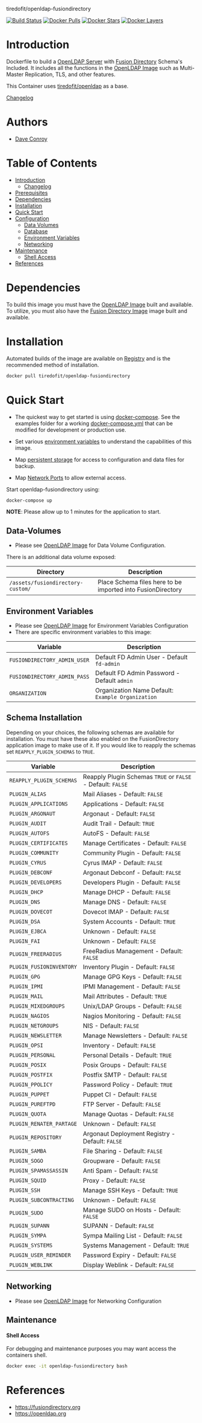 tiredofit/openldap-fusiondirectory

[![Build Status](https://img.shields.io/docker/build/tiredofit/openldap-fusiondirectory.svg)](https://hub.docker.com/r/tiredofit/openldap-fusiondirectory)
[![Docker Pulls](https://img.shields.io/docker/pulls/tiredofit/openldap-fusiondirectory.svg)](https://hub.docker.com/r/tiredofit/openldap-fusiondirectory)
[![Docker Stars](https://img.shields.io/docker/stars/tiredofit/openldap-fusiondirectory.svg)](https://hub.docker.com/r/tiredofit/openldap-fusiondirectory)
[![Docker 
Layers](https://images.microbadger.com/badges/image/tiredofit/openldap-fusiondirectory.svg)](https://microbadger.com/images/tiredofit/openldap-fusiondirectory)

# Introduction

Dockerfile to build a [OpenLDAP Server](https://sourceforge.net/projects/openldap-fusiondirectory/) with [Fusion Directory](https://www.fusiondirectory.org) Schema's Included.
It includes all the functions in the [OpenLDAP Image](https://github.com/tiredofit/docker-openldap) such as Multi-Master Replication, TLS, and other features.

This Container uses [tiredofit/openldap](https://github.com/tiredofit/docker-openldap) as a base.


[Changelog](CHANGELOG.md)

# Authors

- [Dave Conroy](daveconroy@tiredofit.ca)

# Table of Contents

- [Introduction](#introduction)
    - [Changelog](Changelog.md)
- [Prerequisites](#prerequisites)
- [Dependencies](#dependendcies)
- [Installation](#installation)
- [Quick Start](#quick-start)
- [Configuration](#configuration)
    - [Data Volumes](#data-volumes)
    - [Database](#database)
    - [Environment Variables](#environmentvariables)   
    - [Networking](#networking)
- [Maintenance](#maintenance)
    - [Shell Access](#shell-access)
- [References](#references)



# Dependencies

To build this image you must have the [OpenLDAP Image](https://github.com/tiredofit/docker-openldap) built and available. To utilize, you must also have the [Fusion Directory Image](https://github.com/tiredofit/docker-fusiondirectory) image built and available.

# Installation

Automated builds of the image are available on [Registry](https://hub.docker.com/r/tiredofit/openldap-fusiondirectory) and is the recommended method of installation.


```bash
docker pull tiredofit/openldap-fusiondirectory
```


# Quick Start

* The quickest way to get started is using [docker-compose](https://docs.docker.com/compose/). See the examples folder for a working [docker-compose.yml](examples/docker-compose.yml) that can be modified for development or production use.

* Set various [environment variables](#environment-variables) to understand the capabilities of this image.
* Map [persistent storage](#data-volumes) for access to configuration and data files for backup.
* Map [Network Ports](#networking) to allow external access.

Start openldap-fusiondirectory using:

```bash
docker-compose up
```
__NOTE__: Please allow up to 1 minutes for the application to start.


## Data-Volumes

* Please see [OpenLDAP Image](https://github.com/tiredofit/docker-openldap) for Data Volume Configuration.

There is an additional data volume exposed:

| Directory | Description |
|-----------|-------------|
| `/assets/fusiondirectory-custom/` | Place Schema files here to be imported into FusionDirectory |

## Environment Variables

* Please see [OpenLDAP Image](https://github.com/tiredofit/docker-openldap) for Environment Variables Configuration
* There are specific environment variables to this image:


| Variable | Description |
|-----------|-------------|
| `FUSIONDIRECTORY_ADMIN_USER` | Default FD Admin User - Default `fd-admin` |
| `FUSIONDIRECTORY_ADMIN_PASS` | Default FD Admin Password - Default `admin` |
| `ORGANIZATION` | Organization Name Default: `Example Organization`

## Schema Installation
Depending on your choices, the following schemas are available for installation. You must have these also enabled on the FusionDirectory application image to make use of it. If you would like to reapply the schemas set `REAPPLY_PLUGIN_SCHEMAS` to `TRUE`.

| Variable | Description |
|-----------|-------------|
| `REAPPLY_PLUGIN_SCHEMAS` | Reapply Plugin Schemas `TRUE` or `FALSE` - Default: `FALSE` |
| `PLUGIN_ALIAS` | Mail Aliases - Default: `FALSE` |
| `PLUGIN_APPLICATIONS` | Applications - Default: `FALSE` |
| `PLUGIN_ARGONAUT` | Argonaut - Default: `FALSE` |
| `PLUGIN_AUDIT` |  Audit Trail - Default: `TRUE` |
| `PLUGIN_AUTOFS` |  AutoFS - Default: `FALSE` |
| `PLUGIN_CERTIFICATES` | Manage Certificates - Default: `FALSE` |
| `PLUGIN_COMMUNITY` | Community Plugin - Default: `FALSE` |
| `PLUGIN_CYRUS` | Cyrus IMAP - Default: `FALSE` |
| `PLUGIN_DEBCONF` | Argonaut Debconf - Default: `FALSE` |
| `PLUGIN_DEVELOPERS` | Developers Plugin - Default: `FALSE` |
| `PLUGIN_DHCP` | Manage DHCP - Default: `FALSE` |
| `PLUGIN_DNS` | Manage DNS - Default: `FALSE` |
| `PLUGIN_DOVECOT` | Dovecot IMAP - Default: `FALSE` |
| `PLUGIN_DSA` | System Accounts - Default: `TRUE` |
| `PLUGIN_EJBCA` | Unknown - Default: `FALSE` |
| `PLUGIN_FAI` | Unknown - Default: `FALSE` |
| `PLUGIN_FREERADIUS` | FreeRadius Management - Default: `FALSE` |
| `PLUGIN_FUSIONINVENTORY` | Inventory Plugin - Default: `FALSE` |
| `PLUGIN_GPG` | Manage GPG Keys - Default: `FALSE` |
| `PLUGIN_IPMI` | IPMI Management - Default: `FALSE` |
| `PLUGIN_MAIL` | Mail Attributes - Default: `TRUE` |
| `PLUGIN_MIXEDGROUPS` | Unix/LDAP Groups - Default: `FALSE` |
| `PLUGIN_NAGIOS` | Nagios Monitoring - Default: `FALSE` |
| `PLUGIN_NETGROUPS` | NIS - Default: `FALSE` |
| `PLUGIN_NEWSLETTER` | Manage Newsletters - Default: `FALSE` |
| `PLUGIN_OPSI` | Inventory - Default: `FALSE` |
| `PLUGIN_PERSONAL` | Personal Details - Default: `TRUE` |
| `PLUGIN_POSIX` | Posix Groups - Default: `FALSE` |
| `PLUGIN_POSTFIX` | Postfix SMTP - Default: `FALSE` |
| `PLUGIN_PPOLICY` | Password Policy - Default: `TRUE` |
| `PLUGIN_PUPPET` | Puppet CI - Default: `FALSE` |
| `PLUGIN_PUREFTPD` | FTP Server - Default: `FALSE` |
| `PLUGIN_QUOTA` | Manage Quotas - Default: `FALSE` |
| `PLUGIN_RENATER_PARTAGE` | Unknown - Default: `FALSE` |
| `PLUGIN_REPOSITORY` | Argonaut Deployment Registry - Default: `FALSE` |
| `PLUGIN_SAMBA` | File Sharing - Default: `FALSE` |
| `PLUGIN_SOGO` | Groupware - Default: `FALSE` |
| `PLUGIN_SPAMASSASSIN` | Anti Spam - Default: `FALSE` |
| `PLUGIN_SQUID` | Proxy - Default: `FALSE` |
| `PLUGIN_SSH` | Manage SSH Keys - Default: `TRUE` |
| `PLUGIN_SUBCONTRACTING` | Unknown  - Default: `FALSE` |
| `PLUGIN_SUDO` |  Manage SUDO on Hosts - Default: `FALSE` |
| `PLUGIN_SUPANN` |  SUPANN - Default: `FALSE` |
| `PLUGIN_SYMPA` |  Sympa Mailing List - Default: `FALSE` |
| `PLUGIN_SYSTEMS` |  Systems Management - Default: `TRUE` |
| `PLUGIN_USER_REMINDER` |  Password Expiry - Default: `FALSE` |
| `PLUGIN_WEBLINK` | Display Weblink - Default: `FALSE` |


## Networking

* Please see [OpenLDAP Image](https://github.com/tiredofit/docker-openldap) for Networking Configuration


## Maintenance
#### Shell Access

For debugging and maintenance purposes you may want access the containers shell. 

```bash
docker exec -it openldap-fusiondirectory bash
```

# References

* https://fusiondirectory.org
* https://openldap.org

